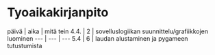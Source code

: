 # Tyoaikakirjanpito

päivä | aika | mitä tein 
4.4. | 2 | sovelluslogiikan suunnittelu/grafiikkojen luominen
--- | --- | --- 
5.4 | 6 | laudan alustaminen ja pygameen tutustumista
